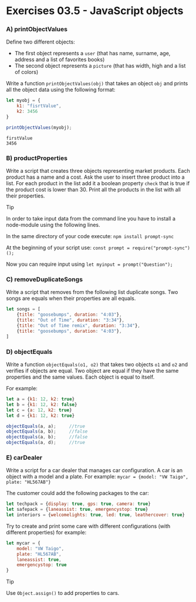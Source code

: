 # Exercises 03.5 - JavaScript objects

### A) printObjectValues

Define two different objects:
 * The first object represents a `user` (that has name, surname, age, address and a list of favorites books)
 * The second object represents a `picture` (that has width, high and a list of colors)

Write a function `printObjectValues(obj)` that takes an object `obj` and prints all the object data using the following format:

```javascript
let myobj = {
    k1: "fisrtValue",
    k2: 3456
}

printObjectValues(myobj);
```
```
firstValue
3456
```

### B) productProperties

Write a script that creates three objects representing market products. Each product has a name and a cost. Ask the user
to insert three product into a list.
For each product in the list add it a boolean property `check` that is true if the product cost is lower than 30.
Print all the products in the list with all their properties.

> [!TIP]
> In order to take input data from the command line you have to install a node-module using the following lines.
>
> In the same directory of your code execute:
> `npm install prompt-sync`
> 
> At the beginning of your script use:
> `const prompt = require("prompt-sync")();`
> 
> Now you can require input using
> `let myinput = prompt("Question");`

### C) removeDuplicateSongs

Write a script that removes from the following list duplicate songs. Two songs are equals when their properties are all equals.

```javascript
let songs = [
    {title: "goosebumps", duration: "4:03"},
    {title: "Out of Time", duration: "3:34"},
    {title: "Out of Time remix", duration: "3:34"},
    {title: "goosebumps", duration: "4:03"},
]
```

### D) objectEquals

Write a function `objectEquals(o1, o2)` that takes two objects `o1` and `o2` and verifies if objects are equal. Two object
are equal if they have the same properties and the same values. Each object is equal to itself.

For example:

```javascript
let a = {k1: 12, k2: true}
let b = {k1: 12, k2: false}
let c = {a: 12, k2: true}
let d = {k1: 12, k2: true}

objectEquals(a, a);     //true
objectEquals(a, b);     //false
objectEquals(a, b);     //false
objectEquals(a, d);     //true
```

### E) carDealer

Write a script for a car dealer that manages car configuration. A car is an object with a model and a plate. For example:
`mycar = {model: "VW Taigo", plate: "HL567AB"}`

The customer could add the following packages to the car:

```javascript
let techpack = {display: true, gps: true, camera: true}
let safepack = {laneassist: true, emergencystop: true}
let interiors = {welcomelights: true, led: true, leathercover: true}
```

Try to create and print some care with different configurations (with different properties) for example:

```javascript
let mycar = {
    model: "VW Taigo",
    plate: "HL567AB",
    laneassist: true,
    emergencystop: true
}
```

> [!TIP]
> Use `Object.assign()` to add properties to cars.